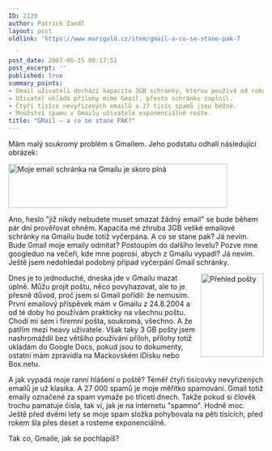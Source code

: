 ```yaml
---
ID: 2120
author: Patrick Zandl
layout: post
oldlink: 'https://www.marigold.cz/item/gmail-a-co-se-stane-pak-7

  '
post_date: 2007-06-15 08:17:51
post_excerpt: ''
published: true
summary_points:
- Gmail uživateli dochází kapacita 3GB schránky, kterou používá od roku 2004.
- Uživatel ukládá přílohy mimo Gmail, přesto schránku zaplnil.
- Čtyři tisíce nevyřízených emailů a 27 tisíc spamů jsou běžné.
- Množství spamu v Gmailu uživatele exponenciálně roste.
title: "GMail – a co se stane PAK?"
---
```


Mám malý soukromý problém s Gmailem. Jeho podstatu odhalí následující obrázek:

<img src="http://www.marigold.cz/wp-content/Screenshot_26.jpg" width="432" height="87" alt="Moje email schránka na Gmailu je skoro plná" title="Moje email schránka na Gmailu je skoro plná" />

Ano, heslo "již nikdy nebudete muset smazat žádný email" se bude během pár dní prověřovat ohněm. Kapacita mé zhruba 3GB veliké emailové schránky na Gmailu bude totiž vyčerpána. A co se stane pak? Já nevím. Bude Gmail moje emaily odmítat? Postoupím do dalšího levelu? Pozve mne googleduo na večeři, kde mne poprosí, abych z Gmailu vypadl? Já nevím. Ještě jsem nedohledal podobný případ vyčerpání Gmail schránky. 

<img src="http://www.marigold.cz/wp-content/Screenshot_25.jpg" width="124" height="165" alt="Přehled pošty" title="Přehled pošty" align="right" />Dnes je to jednoduché, dneska jde v Gmailu mazat úplně. Můžu projít poštu, něco povyhazovat, ale to je přesně důvod, proč jsem si Gmail pořídil: že nemusím. První emailový příspěvek mám v Gmailu z 24.8.2004 a od té doby ho používám prakticky na všechnu poštu. Chodí mi sem i firemní pošta, soukromá, všechno. A že patřím mezi heavy uživatele. Však taky 3 GB pošty jsem nashromáždil bez většího používání příloh, přílohy totiž ukládám do Google Docs, pokud jsou to dokumenty, ostatní mám zpravidla na Mackovském iDisku nebo Box.netu. 

A jak vypadá moje ranní hlášení o poště? Téměř čtyři tisícovky nevyřízených emailů je už klasika. A 27 000 spamů je moje měřítko spamování. Gmail totiž emaily označené za spam vymaže po třiceti dnech. Takže pokud si člověk trochu pamatuje čísla, tak ví, jak je na internetu "spamno". Hodně moc. Ještě před dvěmi lety se moje spam složka pohybovala na pěti tisících, před rokem šla přes deset a rosteme exponenciálně. 

Tak co, Gmaile, jak se pochlapíš?